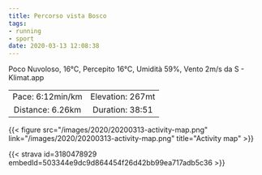 ```yaml
---
title: Percorso vista Bosco
tags:
- running
- sport
date: 2020-03-13 12:08:38
---
```


Poco Nuvoloso, 16°C, Percepito 16°C, Umidità 59%, Vento 2m/s da S - Klimat.app

| | |
| :-: | :-: |
| Pace: 6:12min/km | Elevation: 267mt |
| Distance: 6.26km | Duration: 38:51 |



{{< figure src="/images/2020/20200313-activity-map.png" link="/images/2020/20200313-activity-map.png" title="Activity map" >}}


{{< strava id=3180478929 embedId=503344e9dc9d864454f26d42bb99ea717adb5c36 >}}
